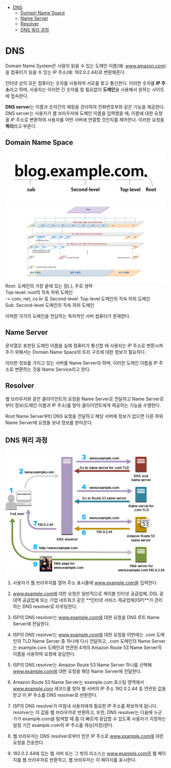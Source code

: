 <!-- TOC -->

- [DNS](#dns)
  - [Domain Name Space](#domain-name-space)
  - [Name Server](#name-server)
  - [Resolver](#resolver)
  - [DNS 쿼리 과정](#dns-%EC%BF%BC%EB%A6%AC-%EA%B3%BC%EC%A0%95)

<!-- /TOC -->

# DNS
Domain Name System은 사람이 읽을 수 있는 도메인 이름(예: www.amazon.com)을 컴퓨터가 읽을 수 있는 IP 주소(예: 192.0.2.44)로 변환해준다.

인터넷 상의 모든 컴퓨터는 숫자를 사용하여 서로를 찾고 통신한다. 이러한 숫자를 **IP 주소**라고 하며, 사용자는 이러한 긴 숫자를 알 필요없이 **도메인**을 사용해서 원하는 사이트에 접속한다.  

**DNS server**는 이름과 숫자간의 매핑을 관리하여 전화번호부와 같은 기능을 제공한다. DNS server는 사용자가 웹 브라우저에 도메인 이름을 입력했을 때, 이름에 대한 요청을 IP 주소로 변환하여 사용자를 어떤 서버에 연결할 것인지를 제어한다. 이러한 요청을 **쿼리**라고 부른다.

## Domain Name Space
![](./images/03_01.png)
![](./images/03_02.png)
Root: 도메인의 가장 끝에 있는 점(.), 주로 생략  
Top-level: root의 직속 하위 도메인  
-> com, net, co.kr 등
Second-level: Top-level 도메인의 직속 하위 도메인  
Sub: Second-level 도메인의 직속 하위 도메인  

이럭한 각각의 도메인을 전담하는 독자적인 서버 컴퓨터가 존재한다.  

## Name Server
문자열로 표현된 도메인 이름을 실제 컴퓨터가 통신할 때 사용되는 IP 주소로 변환시켜 주기 위해서는 Domain Name Space의 트리 구조에 대한 정보가 필요하다.  

이러한 정보를 가지고 있는 서버를 Name Server라 하며, 이러한 도메인 이름을 IP 주소로 변환하는 것을 Name Service라고 한다.

## Resolver
웹 브라우저와 같은 클라이언트의 요청을 Name Server로 전달하고 Name Server로부터 정보(도메인 이름과 IP 주소)를 받아 클라이언트에게 제공하는 기능을 수행한다.  

Root Name Server부터 DNS 요청을 전달하고 해당 서버에 정보가 없으면 다른 하위 Name Server에 요청을 보내 정보를 받아온다.

## DNS 쿼리 과정
![](./images/03_03.png)
1. 사용자가 웹 브라우저를 열어 주소 표시줄에 www.example.com을 입력한다.

2. www.example.com에 대한 요청은 일반적으로 케이블 인터넷 공급업체, DSL 광대역 공급업체 또는 기업 네트워크 같은 **인터넷 서비스 제공업체(ISP)**가 관리하는 DNS resolver로 라우팅한다.

3. ISP의 DNS resolver는 www.example.com에 대한 요청을 DNS 루트 Name Server에 전달한다.

4. ISP의 DNS resolver는 www.example.com에 대한 요청을 이번에는 .com 도메인의 TLD Name Server 중 하나에 다시 전달하고,  .com 도메인의 Name Server는 example.com 도메인과 연관된 4개의 Amazon Route 53 Name Server의 이름을 사용하여 요청에 응답한다.

5. ISP의 DNS resolver는 Amazon Route 53 Name Server 하나를 선택해 www.example.com에 대한 요청을 해당 Name Server에 전달한다.

6. Amazon Route 53 Name Server는 example.com 호스팅 영역에서 www.example.com 레코드를 찾아 웹 서버의 IP 주소 192.0.2.44 등 연관된 값을 받고 이 IP 주소를 DNS resolver로 반환한다.

7. ISP의 DNS resolver가 마침내 사용자에게 필요한 IP 주소를 확보하게 됩니다. resolver는 이 값을 웹 브라우저로 반환하고,  또한, DNS resolver는 다음에 누군가가 example.com을 탐색할 때 좀 더 빠르게 응답할 수 있도록 사용자가 지정하는 일정 기간 example.com의 IP 주소를 캐싱(저장)한다.

8. 웹 브라우저는 DNS resolver로부터 얻은 IP 주소로 www.example.com에 대한 요청을 전송한다.

9. 192.0.2.44에 있는 웹 서버 또는 그 밖의 리소스는 www.example.com의 웹 페이지를 웹 브라우저로 반환하고, 웹 브라우저는 이 페이지를 표시한다.

